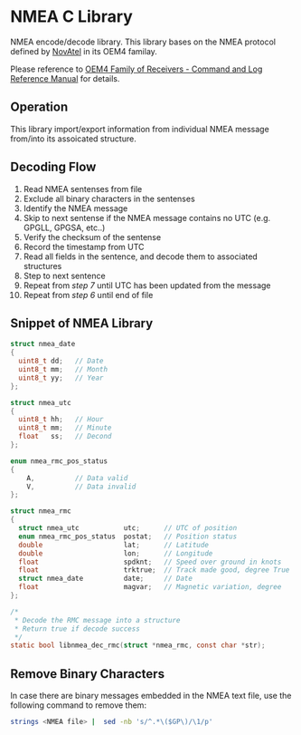 # NMEA C Library

NMEA encode/decode library. This library bases on the NMEA protocol defined by [NovAtel](http://www.novatel.com/) in its OEM4 familay.

Please reference to [OEM4 Family of Receivers - Command and Log Reference Manual](http://www.novatel.com/assets/Documents/Manuals/om-20000047.pdf) for details.


## Operation
This library import/export information from individual NMEA message from/into its assoicated structure. 

## Decoding Flow
1. Read NMEA sentenses from file
2. Exclude all binary characters in the sentenses
3. Identify the NMEA message
4. Skip to next sentense if the NMEA message contains no UTC (e.g. GPGLL, GPGSA, etc..)
5. Verify the checksum of the sentense
6. Record the timestamp from UTC
7. Read all fields in the sentence, and decode them to associated structures
8. Step to next sentence
9. Repeat from _step 7_ until UTC has been updated from the message
10. Repeat from _step 6_ until end of file


## Snippet of NMEA Library

```c
struct nmea_date
{
  uint8_t dd;   // Date
  uint8_t mm;   // Month
  uint8_t yy;   // Year
};

struct nmea_utc
{
  uint8_t hh;   // Hour
  uint8_t mm;   // Minute
  float   ss;   // Decond
};

enum nmea_rmc_pos_status
{
    A,          // Data valid
    V,          // Data invalid
};

struct nmea_rmc
{
  struct nmea_utc           utc;      // UTC of position
  enum nmea_rmc_pos_status  postat;   // Position status
  double                    lat;      // Latitude
  double                    lon;      // Longitude
  float                     spdknt;   // Speed over ground in knots
  float                     trktrue;  // Track made good, degree True
  struct nmea_date          date;     // Date
  float                     magvar;   // Magnetic variation, degree
};

/*
 * Decode the RMC message into a structure
 * Return true if decode success
 */
static bool libnmea_dec_rmc(struct *nmea_rmc, const char *str);

```

## Remove Binary Characters

In case there are binary messages embedded in the NMEA text file,
use the following command to remove them:
```bash
strings <NMEA file> |  sed -nb 's/^.*\($GP\)/\1/p' 
```



